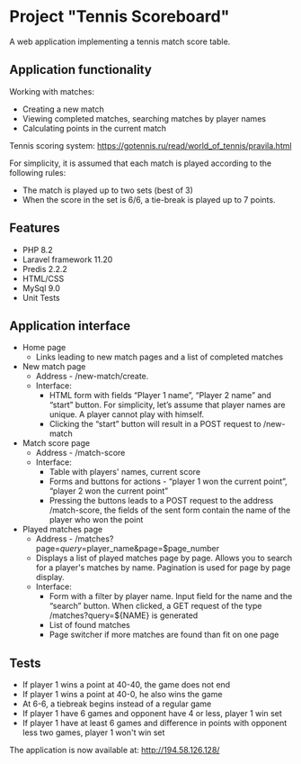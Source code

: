 # Project "Tennis Scoreboard"
A web application implementing a tennis match score table.

## Application functionality
Working with matches:
- Creating a new match
- Viewing completed matches, searching matches by player names
- Calculating points in the current match

Tennis scoring system: https://gotennis.ru/read/world_of_tennis/pravila.html

For simplicity, it is assumed that each match is played according to the following rules:
- The match is played up to two sets (best of 3)
- When the score in the set is 6/6, a tie-break is played up to 7 points.

## Features
- PHP 8.2
- Laravel framework 11.20
- Predis 2.2.2
- HTML/CSS
- MySql 9.0
- Unit Tests

## Application interface
- Home page
  - Links leading to new match pages and a list of completed matches
- New match page
  - Address - /new-match/create.
  - Interface:
    - HTML form with fields “Player 1 name”, “Player 2 name” and “start” button. For simplicity, let’s assume that player names are unique. A player cannot play with himself.
    - Clicking the “start” button will result in a POST request to /new-match
- Match score page
  - Address - /match-score
  - Interface:
    - Table with players' names, current score
    - Forms and buttons for actions - “player 1 won the current point”, “player 2 won the current point”
    - Pressing the buttons leads to a POST request to the address /match-score, the fields of the sent form contain the name of the player who won the point
- Played matches page
  - Address - /matches?page=$query=$player_name&page=$page_number
  - Displays a list of played matches page by page. Allows you to search for a player's matches by name. Pagination is used for page by page display.
  - Interface:
    - Form with a filter by player name. Input field for the name and the “search” button. When clicked, a GET request of the type /matches?query=${NAME} is generated
    - List of found matches
    - Page switcher if more matches are found than fit on one page

## Tests
- If player 1 wins a point at 40-40, the game does not end
- If player 1 wins a point at 40-0, he also wins the game
- At 6-6, a tiebreak begins instead of a regular game
- If player 1 have 6 games and opponent have 4 or less, player 1 win set
- If player 1 have at least 6 games and difference in points with opponent less two games, player 1 won't win set

The application is now available at: http://194.58.126.128/

